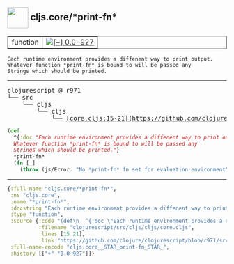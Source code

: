 ## <img width="48px" valign="middle" src="http://i.imgur.com/Hi20huC.png"> cljs.core/\*print-fn\*

 <table border="1">
<tr>
<td>function</td>
<td><a href="https://github.com/cljsinfo/api-refs/tree/0.0-927"><img valign="middle" alt="[+] 0.0-927" src="https://img.shields.io/badge/+-0.0--927-lightgrey.svg"></a> </td>
</tr>
</table>

 <samp>
</samp>

```
Each runtime environment provides a diffenent way to print output.
Whatever function *print-fn* is bound to will be passed any
Strings which should be printed.
```

---

 <pre>
clojurescript @ r971
└── src
    └── cljs
        └── cljs
            └── <ins>[core.cljs:15-21](https://github.com/clojure/clojurescript/blob/r971/src/cljs/cljs/core.cljs#L15-L21)</ins>
</pre>

```clj
(def
  ^{:doc "Each runtime environment provides a diffenent way to print output.
  Whatever function *print-fn* is bound to will be passed any
  Strings which should be printed."}
  *print-fn*
  (fn [_]
    (throw (js/Error. "No *print-fn* fn set for evaluation environment"))))
```


---

```clj
{:full-name "cljs.core/*print-fn*",
 :ns "cljs.core",
 :name "*print-fn*",
 :docstring "Each runtime environment provides a diffenent way to print output.\nWhatever function *print-fn* is bound to will be passed any\nStrings which should be printed.",
 :type "function",
 :source {:code "(def\n  ^{:doc \"Each runtime environment provides a diffenent way to print output.\n  Whatever function *print-fn* is bound to will be passed any\n  Strings which should be printed.\"}\n  *print-fn*\n  (fn [_]\n    (throw (js/Error. \"No *print-fn* fn set for evaluation environment\"))))",
          :filename "clojurescript/src/cljs/cljs/core.cljs",
          :lines [15 21],
          :link "https://github.com/clojure/clojurescript/blob/r971/src/cljs/cljs/core.cljs#L15-L21"},
 :full-name-encode "cljs.core__STAR_print-fn_STAR_",
 :history [["+" "0.0-927"]]}

```
